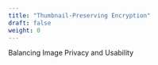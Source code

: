```yaml
---
title: "Thumbnail-Preserving Encryption"
draft: false
weight: 0
---
```


Balancing Image Privacy and Usability

